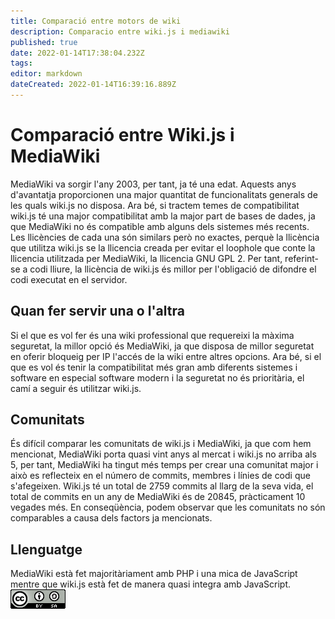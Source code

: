 ```yaml
---
title: Comparació entre motors de wiki
description: Comparacio entre wiki.js i mediawiki
published: true
date: 2022-01-14T17:38:04.232Z
tags: 
editor: markdown
dateCreated: 2022-01-14T16:39:16.889Z
---
```


# Comparació entre Wiki.js i MediaWiki
MediaWiki va sorgir l'any 2003, per tant, ja té una edat. Aquests anys d'avantatja proporcionen una major quantitat de funcionalitats generals de les quals wiki.js no disposa. Ara bé, si tractem temes de compatibilitat wiki.js té una major compatibilitat amb la major part de bases de dades, ja que MediaWiki no és compatible amb alguns dels sistemes més recents. Les llicències de cada una són similars però no exactes, perquè la llicència que utilitza wiki.js se la llicencia creada per evitar el loophole que conte la llicencia utilitzada per MediaWiki, la llicencia GNU GPL 2. Per tant, referint-se a codi lliure, la llicència de wiki.js és millor per l'obligació de difondre el codi executat en el servidor.
## Quan fer servir una o l'altra
Si el que es vol fer és una wiki professional que requereixi la màxima seguretat, la millor opció és MediaWiki, ja que disposa de millor seguretat en oferir bloqueig per IP l'accés de la wiki entre altres opcions. Ara bé, si el que es vol és tenir la compatibilitat més gran amb diferents sistemes i software en especial software modern i la seguretat no és prioritària, el camí a seguir és utilitzar wiki.js.
## Comunitats
És difícil comparar les comunitats de wiki.js i MediaWiki, ja que com hem mencionat, MediaWiki porta quasi vint anys al mercat i wiki.js no arriba als 5, per tant, MediaWiki ha tingut més temps per crear una comunitat major i això es reflecteix en el número de commits, membres i línies de codi que s'afegeixen. Wiki.js té un total de 2759 commits al llarg de la seva vida, el total de commits en un any de MediaWiki és de 20845, pràcticament 10 vegades més. En conseqüència, podem observar que les comunitats no són comparables a causa dels factors ja mencionats.
## Llenguatge
MediaWiki està fet majoritàriament amb PHP i una mica de JavaScript mentre que wiki.js està fet de manera quasi integra amb JavaScript.
![88x31.png](/88x31.png)